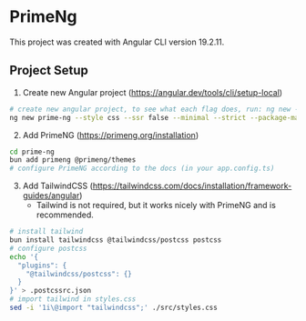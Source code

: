 # PrimeNg

This project was created with Angular CLI version 19.2.11.

## Project Setup

1. Create new Angular project (https://angular.dev/tools/cli/setup-local)
```sh
# create new angular project, to see what each flag does, run: ng new --help
ng new prime-ng --style css --ssr false --minimal --strict --package-manager bun --skip-install
```

2. Add PrimeNG (https://primeng.org/installation)
```sh
cd prime-ng
bun add primeng @primeng/themes
# configure PrimeNG according to the docs (in your app.config.ts)
```

3. Add TailwindCSS (https://tailwindcss.com/docs/installation/framework-guides/angular)
   - Tailwind is not required, but it works nicely with PrimeNG and is recommended.
```sh
# install tailwind
bun install tailwindcss @tailwindcss/postcss postcss
# configure postcss
echo '{
  "plugins": {
    "@tailwindcss/postcss": {}
  }
}' > .postcssrc.json
# import tailwind in styles.css
sed -i '1i\@import "tailwindcss";' ./src/styles.css
```
